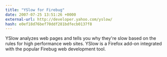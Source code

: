 ```yaml
---
title: "YSlow for Firebug"
date: 2007-07-25 13:51:26 +0000
external-url: http://developer.yahoo.com/yslow/
hash: e0ef18d76bef70ddf281bdfecb0137f8
---
```


YSlow analyzes web pages and tells you why they're slow based on the rules for high performance web sites. YSlow is a Firefox add-on integrated with the popular Firebug web development tool.
